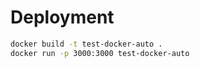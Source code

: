 # Deployment

```bash
docker build -t test-docker-auto .
docker run -p 3000:3000 test-docker-auto
```
